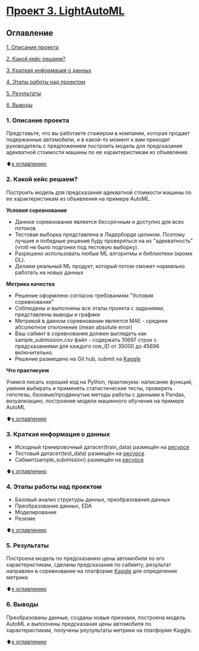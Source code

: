# [Проект 3. LightAutoML](https://github.com/Abricovich/Abricovich-sf_data_science/blob/master/project_3/lightautoml.ipynb)

## Оглавление
[1. Описание проекта](https://github.com/Abricovich/Abricovich-sf_data_science/tree/master/project_3#1-%D0%BE%D0%BF%D0%B8%D1%81%D0%B0%D0%BD%D0%B8%D0%B5-%D0%BF%D1%80%D0%BE%D0%B5%D0%BA%D1%82%D0%B0)

[2. Какой кейс решаем?](https://github.com/Abricovich/Abricovich-sf_data_science/tree/master/project_3#2-%D0%BA%D0%B0%D0%BA%D0%BE%D0%B9-%D0%BA%D0%B5%D0%B9%D1%81-%D1%80%D0%B5%D1%88%D0%B0%D0%B5%D0%BC)

[3. Краткая информация о данных](https://github.com/Abricovich/Abricovich-sf_data_science/tree/master/project_3#3-%D0%BA%D1%80%D0%B0%D1%82%D0%BA%D0%B0%D1%8F-%D0%B8%D0%BD%D1%84%D0%BE%D1%80%D0%BC%D0%B0%D1%86%D0%B8%D1%8F-%D0%BE-%D0%B4%D0%B0%D0%BD%D0%BD%D1%8B%D1%85)

[4. Этапы работы над проектом](https://github.com/Abricovich/Abricovich-sf_data_science/tree/master/project_3#4-%D1%8D%D1%82%D0%B0%D0%BF%D1%8B-%D1%80%D0%B0%D0%B1%D0%BE%D1%82%D1%8B-%D0%BD%D0%B0%D0%B4-%D0%BF%D1%80%D0%BE%D0%B5%D0%BA%D1%82%D0%BE%D0%BC)

[5. Результаты](https://github.com/Abricovich/Abricovich-sf_data_science/tree/master/project_3#5-%D1%80%D0%B5%D0%B7%D1%83%D0%BB%D1%8C%D1%82%D0%B0%D1%82%D1%8B)

[6. Выводы](https://github.com/Abricovich/Abricovich-sf_data_science/tree/master/project_3#6-%D0%B2%D1%8B%D0%B2%D0%BE%D0%B4%D1%8B)

### 1. Описание проекта
Представьте, что вы работаете стажером в компании, которая продает подержанные автомобили, и в какой-то момент к вам приходит руководитель с предложением построить модель для предсказания адекватной стоимости машины по ее характеристикам из объявления.

:arrow_up:[к оглавлению](https://github.com/Abricovich/Abricovich-sf_data_science/tree/master/project_3#%D0%BE%D0%B3%D0%BB%D0%B0%D0%B2%D0%BB%D0%B5%D0%BD%D0%B8%D0%B5)

### 2. Какой кейс решаем?
Построить модель для предсказания адекватной стоимости машины по ее характеристикам из объявления на примере AutoML.

**Условия соревнования**
- Данное соревнование является бессрочным и доступно для всех потоков.
- Тестовая выборка представлена в Лидерборде целиком. Поэтому лучшие и победные решения буду проверяться на их "адекватность" (чтоб не было подгонки под тестовую выборку).
- Разрешено использовать любые ML алгоритмы и библиотеки (кроме DL).
- Делаем реальный ML продукт, который потом сможет нормально работать на новых данных

**Метрика качества**
- Решение оформлено согласно требованиям "Условия соревнования"
- Соблюдены и выполнены все этапы проекта с заданиями, представлены выводы и графики
- Метрикой в данном соревновании является MAE - среднее абсолютное отклонение (mean absolute error)
- Ваш сабмит в соревнование должен выглядеть как sample_submission.csv файл - содержать 10697 строк с предсказаниями для каждого row_ID от 35000 до 45696 включительно.
- Решение размещено на Git hub, submit на [Kaggle](https://www.kaggle.com/competitions/sf-dst-predict-car-price/overview)

**Что практикуем**

Учимся писать хороший код на Python, практикуем: написание функций, умения выбирать и применять статистические тесты, проверять гипотезы,
базовые/продвинутые методы работы  с данными в Pandas, визуализацию, построение модели машинного обучения на примере AutoML

:arrow_up:[к оглавлению](https://github.com/Abricovich/Abricovich-sf_data_science/tree/master/project_3#%D0%BE%D0%B3%D0%BB%D0%B0%D0%B2%D0%BB%D0%B5%D0%BD%D0%B8%D0%B5)

### 3. Краткая информация о данных
- Исходный тренировочный датасет(train_data) размещён на [ресурсе](https://drive.google.com/uc?id=1XWWqJeuVmHubRbj5LwDj8937q3m7D3IZ)
- Тестовый датасет(test_data) размещён на [ресурсе](https://drive.google.com/uc?id=1HMVOlV73TJzxjhibsKiZPecY_r4Il2O1)
- Сабмит(sample_submission) размещён на [ресурсе](https://drive.google.com/uc?id=1gZi--O7G82NWgVO3wvZTINXqZA4dmD8t)


:arrow_up:[к оглавлению](https://github.com/Abricovich/Abricovich-sf_data_science/tree/master/project_3#%D0%BE%D0%B3%D0%BB%D0%B0%D0%B2%D0%BB%D0%B5%D0%BD%D0%B8%D0%B5)

### 4. Этапы работы над проектом
- Базовый анализ структуры данных, преобразование данных
- Преобразование данных, EDA
- Моделирование
- Резюме

:arrow_up:[к оглавлению](https://github.com/Abricovich/Abricovich-sf_data_science/tree/master/project_3#%D0%BE%D0%B3%D0%BB%D0%B0%D0%B2%D0%BB%D0%B5%D0%BD%D0%B8%D0%B5)
 
### 5. Результаты
Построена модель по предсказанию цены автомобиля по его характеристикам, сделаны предсказания по сабмиту, результат направлен в соревнование на платформе [Kaggle](https://www.kaggle.com/competitions/sf-dst-predict-car-price/overview) для определения метрики

:arrow_up:[к оглавлению](https://github.com/Abricovich/Abricovich-sf_data_science/tree/master/project_3#%D0%BE%D0%B3%D0%BB%D0%B0%D0%B2%D0%BB%D0%B5%D0%BD%D0%B8%D0%B5)

### 6. Выводы
Преобразованы данные, созданы новые признаки, построена модель AutoML и выполнены предсказания цены автомобиля по характеристикам, получены реузультаты метрики на платформе Kaggle.
 
:arrow_up:[к оглавлению](https://github.com/Abricovich/Abricovich-sf_data_science/tree/master/project_3#%D0%BE%D0%B3%D0%BB%D0%B0%D0%B2%D0%BB%D0%B5%D0%BD%D0%B8%D0%B5)








